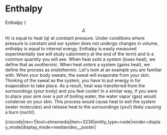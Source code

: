 <div style="float:right;margin:auto"><ebook-button title="Intro to Energy" link=https://genchem.science.psu.edu/01-5-enthalpy></ebook-button></div>

# Enthalpy

Enthalpy ($$\Delta$$H) is equal to heat (q) at constant pressure.  Under conditions where pressure is constant and our system does not undergo changes in volume, enthalpy is equal to internal energy.  Enthalpy is easily measured experimentally (we will study calorimetry at the end of the term) and is a common quantity you will see.
When heat _exits_ a system (loses heat), we define that as _exothermic_.  When heat _enters_ a system (gains heat), we define the process as _endothermic_. Let's look at an example you are familiar with.  When your body sweats, the sweat will evaporate from your skin.  Thinking of the sweat as the system, you have to put energy in for evaporation to take place.  As a result, heat was transferred from the surroundings (your body) and you feel cooler!
In a similar way, if you were to place your arm over a pot of boiling water, the water vapor (gas) would condense on your skin.  This process would cause heat to exit the system (water molecules) and release heat to the surroundings (you!) likely causing a burn (ouch!). 

<media-video>[ciscode|rev=1|tool=elmsmedia|item=3236|entity_type=node|render=display_mode|display_mode=mediavideo__poster]</media-video>

